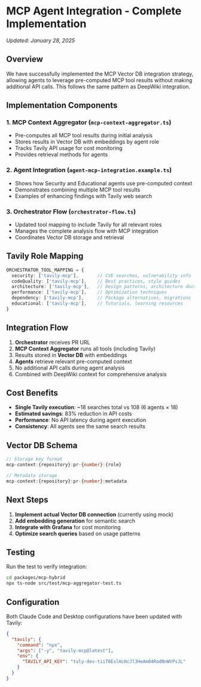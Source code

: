 # MCP Agent Integration - Complete Implementation

*Updated: January 28, 2025*

## Overview

We have successfully implemented the MCP Vector DB integration strategy, allowing agents to leverage pre-computed MCP tool results without making additional API calls. This follows the same pattern as DeepWiki integration.

## Implementation Components

### 1. MCP Context Aggregator (`mcp-context-aggregator.ts`)
- Pre-computes all MCP tool results during initial analysis
- Stores results in Vector DB with embeddings by agent role
- Tracks Tavily API usage for cost monitoring
- Provides retrieval methods for agents

### 2. Agent Integration (`agent-mcp-integration.example.ts`)
- Shows how Security and Educational agents use pre-computed context
- Demonstrates combining multiple MCP tool results
- Examples of enhancing findings with Tavily web search

### 3. Orchestrator Flow (`orchestrator-flow.ts`)
- Updated tool mapping to include Tavily for all relevant roles
- Manages the complete analysis flow with MCP integration
- Coordinates Vector DB storage and retrieval

## Tavily Role Mapping

```typescript
ORCHESTRATOR_TOOL_MAPPING = {
  security: ['tavily-mcp'],       // CVE searches, vulnerability info
  codeQuality: ['tavily-mcp'],    // Best practices, style guides
  architecture: ['tavily-mcp'],   // Design patterns, architecture docs
  performance: ['tavily-mcp'],    // Optimization techniques
  dependency: ['tavily-mcp'],     // Package alternatives, migrations
  educational: ['tavily-mcp'],    // Tutorials, learning resources
}
```

## Integration Flow

1. **Orchestrator** receives PR URL
2. **MCP Context Aggregator** runs all tools (including Tavily)
3. Results stored in **Vector DB** with embeddings
4. **Agents** retrieve relevant pre-computed context
5. No additional API calls during agent analysis
6. Combined with DeepWiki context for comprehensive analysis

## Cost Benefits

- **Single Tavily execution**: ~18 searches total vs 108 (6 agents × 18)
- **Estimated savings**: 83% reduction in API costs
- **Performance**: No API latency during agent execution
- **Consistency**: All agents see the same search results

## Vector DB Schema

```typescript
// Storage key format
mcp-context:{repository}:pr-{number}:{role}

// Metadata storage
mcp-context:{repository}:pr-{number}:metadata
```

## Next Steps

1. **Implement actual Vector DB connection** (currently using mock)
2. **Add embedding generation** for semantic search
3. **Integrate with Grafana** for cost monitoring
4. **Optimize search queries** based on usage patterns

## Testing

Run the test to verify integration:
```bash
cd packages/mcp-hybrid
npx ts-node src/test/mcp-aggregator-test.ts
```

## Configuration

Both Claude Code and Desktop configurations have been updated with Tavily:
```json
{
  "tavily": {
    "command": "npx",
    "args": ["-y", "tavily-mcp@latest"],
    "env": {
      "TAVILY_API_KEY": "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"
    }
  }
}
```